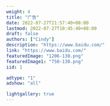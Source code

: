 ```yaml
---
weight: 4
title: "广告"
date: 2022-07-27T21:57:40+08:00
lastmod: 2022-07-27T10:45:40+08:00
draft: false
authors: ["Cindy"]
description: "https://www.baidu.com/"
link: "https://www.baidu.com/"
featuredImage: "1206-130.png"
featuredImage1: "750-130.png"
iid: 1

adtype: "1"
adshow: "all"

lightgallery: true
---
```


<!-- 
 link 广告链接

 adtype: //只能写其中一种类型 (广告具体比例最后和设计确定)
	"1" 横图 广告图 大尺寸 1206/130   小尺寸 750/130
		长图
		featuredImage 
		短图
		如果是长横图需要传一个短版的图。
		featuredImage1 
		
	"2" pc网页两端竖图 498/1277
		左边
		featuredImage 
		右边
		featuredImage1 
		
	"3" 文章目录下面的广告图  224/450

 adshow: //只能写其中一种类型
	all:  //所有页面
	index //只有首页展示
	other //除了首页其他页面展示
	
	
 -->
